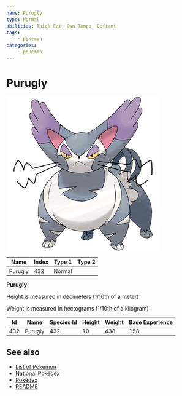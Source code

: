```yaml
---
name: Purugly
type: Normal
abilities: Thick Fat, Own Tempo, Defiant
tags:
    - pokemon
categories:
    - pokemon
---
```


# Purugly


![Purugly](images/432.png)

| **Name** | **Index** | **Type 1** | **Type 2** |
|----|----|----|----|
| Purugly | 432 | Normal  |  |

**Purugly** 


Height is measured in decimeters (1/10th of a meter)

Weight is measured in hectograms (1/10th of a kilogram)

| **Id** | **Name** | **Species Id** | **Height** | **Weight** | **Base Experience** |
|--------|----------|----------------|------------|------------|---------------------|
| 432 | Purugly | 432 | 10 | 438 | 158 |


## See also

- [List of Pokémon](../pokemon.md)
- [National Pokédex](../national_pokedex.md)
- [Pokédex](../pokedex.md)
- [README](../README.md)
